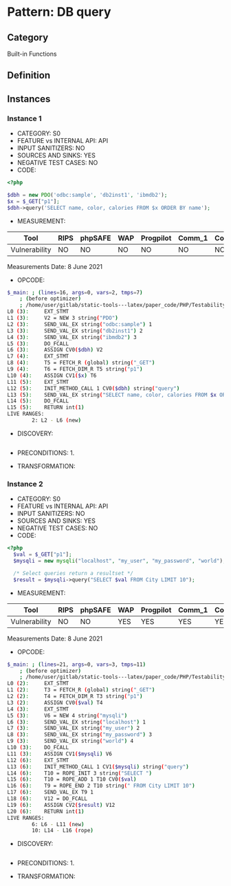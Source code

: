 # Pattern: DB query

## Category

Built-in Functions

## Definition

## Instances

### Instance 1

- CATEGORY: S0
- FEATURE vs INTERNAL API: API
- INPUT SANITIZERS:  NO
- SOURCES AND SINKS: YES
- NEGATIVE TEST CASES: NO
- CODE:

```php
<?php

$dbh = new PDO('odbc:sample', 'db2inst1', 'ibmdb2');
$x = $_GET["p1"];
$dbh->query('SELECT name, color, calories FROM $x ORDER BY name');
```

- MEASUREMENT:

| Tool          | RIPS | phpSAFE | WAP  | Progpilot | Comm_1 | Comm_2 | Correct |
| ------------- | ---- | ------- | ---- | --------- | ------- | --------- | ------- |
| Vulnerability | NO   | NO      | NO   | NO        | NO      | NO        | YES     |
Measurements Date: 8 June 2021

- OPCODE:

```bash
$_main: ; (lines=16, args=0, vars=2, tmps=7)
    ; (before optimizer)
    ; /home/user/gitlab/static-tools---latex/paper_code/PHP/Testability_Patterns/95_DB_query/first_ex/first_ex.php:1-5
L0 (3):     EXT_STMT
L1 (3):     V2 = NEW 3 string("PDO")
L2 (3):     SEND_VAL_EX string("odbc:sample") 1
L3 (3):     SEND_VAL_EX string("db2inst1") 2
L4 (3):     SEND_VAL_EX string("ibmdb2") 3
L5 (3):     DO_FCALL
L6 (3):     ASSIGN CV0($dbh) V2
L7 (4):     EXT_STMT
L8 (4):     T5 = FETCH_R (global) string("_GET")
L9 (4):     T6 = FETCH_DIM_R T5 string("p1")
L10 (4):    ASSIGN CV1($x) T6
L11 (5):    EXT_STMT
L12 (5):    INIT_METHOD_CALL 1 CV0($dbh) string("query")
L13 (5):    SEND_VAL_EX string("SELECT name, color, calories FROM $x ORDER BY name") 1
L14 (5):    DO_FCALL
L15 (5):    RETURN int(1)
LIVE RANGES:
        2: L2 - L6 (new)
```

- DISCOVERY:

```bash

```

- PRECONDITIONS:
  1.

- TRANSFORMATION: 

### Instance 2

- CATEGORY: S0
- FEATURE vs INTERNAL API: API
- INPUT SANITIZERS:  NO
- SOURCES AND SINKS: YES
- NEGATIVE TEST CASES: NO
- CODE:

```php
<?php
  $val = $_GET["p1"];
  $mysqli = new mysqli("localhost", "my_user", "my_password", "world");

  /* Select queries return a resultset */
  $result = $mysqli->query("SELECT $val FROM City LIMIT 10");
```

- MEASUREMENT:

| Tool          | RIPS | phpSAFE | WAP  | Progpilot | Comm_1 | Comm_2 | Correct |
| ------------- | ---- | ------- | ---- | --------- | ------- | --------- | ------- |
| Vulnerability | NO   | NO      | YES  | YES       | YES     | YES       | YES     |
Measurements Date: 8 June 2021

- OPCODE:

```bash
$_main: ; (lines=21, args=0, vars=3, tmps=11)
    ; (before optimizer)
    ; /home/user/gitlab/static-tools---latex/paper_code/PHP/Testability_Patterns/95_DB_query/second_ex/second_ex.php:1-6
L0 (2):     EXT_STMT
L1 (2):     T3 = FETCH_R (global) string("_GET")
L2 (2):     T4 = FETCH_DIM_R T3 string("p1")
L3 (2):     ASSIGN CV0($val) T4
L4 (3):     EXT_STMT
L5 (3):     V6 = NEW 4 string("mysqli")
L6 (3):     SEND_VAL_EX string("localhost") 1
L7 (3):     SEND_VAL_EX string("my_user") 2
L8 (3):     SEND_VAL_EX string("my_password") 3
L9 (3):     SEND_VAL_EX string("world") 4
L10 (3):    DO_FCALL
L11 (3):    ASSIGN CV1($mysqli) V6
L12 (6):    EXT_STMT
L13 (6):    INIT_METHOD_CALL 1 CV1($mysqli) string("query")
L14 (6):    T10 = ROPE_INIT 3 string("SELECT ")
L15 (6):    T10 = ROPE_ADD 1 T10 CV0($val)
L16 (6):    T9 = ROPE_END 2 T10 string(" FROM City LIMIT 10")
L17 (6):    SEND_VAL_EX T9 1
L18 (6):    V12 = DO_FCALL
L19 (6):    ASSIGN CV2($result) V12
L20 (6):    RETURN int(1)
LIVE RANGES:
        6: L6 - L11 (new)
        10: L14 - L16 (rope)
```

- DISCOVERY:

```bash

```

- PRECONDITIONS:
   1.

- TRANSFORMATION: 

```

```

